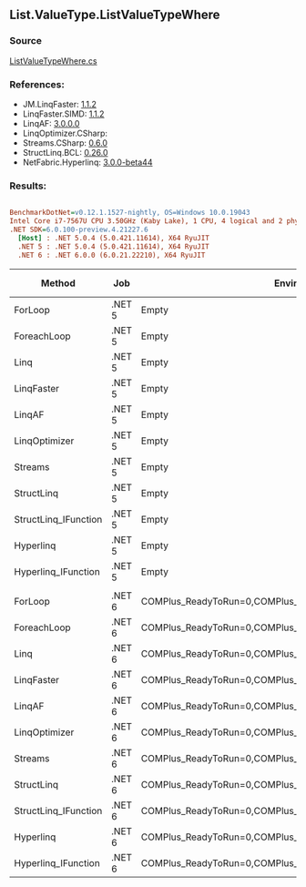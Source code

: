 ﻿## List.ValueType.ListValueTypeWhere

### Source
[ListValueTypeWhere.cs](../LinqBenchmarks/List/ValueType/ListValueTypeWhere.cs)

### References:
- JM.LinqFaster: [1.1.2](https://www.nuget.org/packages/JM.LinqFaster/1.1.2)
- LinqFaster.SIMD: [1.1.2](https://www.nuget.org/packages/LinqFaster.SIMD/1.0.3)
- LinqAF: [3.0.0.0](https://www.nuget.org/packages/LinqAF/3.0.0.0)
- LinqOptimizer.CSharp: [](https://www.nuget.org/packages/LinqOptimizer.CSharp/)
- Streams.CSharp: [0.6.0](https://www.nuget.org/packages/Streams.CSharp/0.6.0)
- StructLinq.BCL: [0.26.0](https://www.nuget.org/packages/StructLinq/0.26.0)
- NetFabric.Hyperlinq: [3.0.0-beta44](https://www.nuget.org/packages/NetFabric.Hyperlinq/3.0.0-beta44)

### Results:
``` ini

BenchmarkDotNet=v0.12.1.1527-nightly, OS=Windows 10.0.19043
Intel Core i7-7567U CPU 3.50GHz (Kaby Lake), 1 CPU, 4 logical and 2 physical cores
.NET SDK=6.0.100-preview.4.21227.6
  [Host] : .NET 5.0.4 (5.0.421.11614), X64 RyuJIT
  .NET 5 : .NET 5.0.4 (5.0.421.11614), X64 RyuJIT
  .NET 6 : .NET 6.0.0 (6.0.21.22210), X64 RyuJIT


```
|               Method |    Job |                                                   EnvironmentVariables |  Runtime | Count |        Mean |       Error |      StdDev |      Median | Ratio | RatioSD |   Gen 0 |  Gen 1 | Gen 2 | Allocated |
|--------------------- |------- |----------------------------------------------------------------------- |--------- |------ |------------:|------------:|------------:|------------:|------:|--------:|--------:|-------:|------:|----------:|
|              ForLoop | .NET 5 |                                                                  Empty | .NET 5.0 |   100 |    586.7 ns |     2.30 ns |     1.80 ns |    586.7 ns |  1.00 |    0.00 |       - |      - |     - |         - |
|          ForeachLoop | .NET 5 |                                                                  Empty | .NET 5.0 |   100 |    810.2 ns |     5.64 ns |     5.27 ns |    808.1 ns |  1.38 |    0.01 |       - |      - |     - |         - |
|                 Linq | .NET 5 |                                                                  Empty | .NET 5.0 |   100 |  1,525.9 ns |    15.02 ns |    14.05 ns |  1,521.9 ns |  2.60 |    0.03 |  0.0877 |      - |     - |     184 B |
|           LinqFaster | .NET 5 |                                                                  Empty | .NET 5.0 |   100 |  1,541.7 ns |    20.16 ns |    17.87 ns |  1,546.2 ns |  2.63 |    0.03 |  3.8605 |      - |     - |   8,088 B |
|               LinqAF | .NET 5 |                                                                  Empty | .NET 5.0 |   100 |  1,951.7 ns |    32.00 ns |    26.72 ns |  1,948.8 ns |  3.32 |    0.04 |       - |      - |     - |         - |
|        LinqOptimizer | .NET 5 |                                                                  Empty | .NET 5.0 |   100 | 55,329.5 ns | 1,081.38 ns | 1,157.06 ns | 55,259.9 ns | 94.48 |    1.76 | 73.7305 | 0.7324 |     - | 155,449 B |
|              Streams | .NET 5 |                                                                  Empty | .NET 5.0 |   100 |  2,335.7 ns |    10.51 ns |     9.32 ns |  2,334.5 ns |  3.98 |    0.02 |  0.4044 |      - |     - |     848 B |
|           StructLinq | .NET 5 |                                                                  Empty | .NET 5.0 |   100 |    697.4 ns |     3.03 ns |     2.68 ns |    697.3 ns |  1.19 |    0.01 |  0.0191 |      - |     - |      40 B |
| StructLinq_IFunction | .NET 5 |                                                                  Empty | .NET 5.0 |   100 |    600.2 ns |     1.81 ns |     1.69 ns |    600.2 ns |  1.02 |    0.01 |       - |      - |     - |         - |
|            Hyperlinq | .NET 5 |                                                                  Empty | .NET 5.0 |   100 |  1,164.1 ns |     4.58 ns |     4.29 ns |  1,166.1 ns |  1.98 |    0.01 |       - |      - |     - |         - |
|  Hyperlinq_IFunction | .NET 5 |                                                                  Empty | .NET 5.0 |   100 |    816.9 ns |     1.52 ns |     1.27 ns |    817.0 ns |  1.39 |    0.01 |       - |      - |     - |         - |
|                      |        |                                                                        |          |       |             |             |             |             |       |         |         |        |       |           |
|              ForLoop | .NET 6 | COMPlus_ReadyToRun=0,COMPlus_TC_QuickJitForLoops=1,COMPlus_TieredPGO=1 | .NET 6.0 |   100 |    603.3 ns |     1.71 ns |     1.51 ns |    603.0 ns |  1.00 |    0.00 |       - |      - |     - |         - |
|          ForeachLoop | .NET 6 | COMPlus_ReadyToRun=0,COMPlus_TC_QuickJitForLoops=1,COMPlus_TieredPGO=1 | .NET 6.0 |   100 |    807.4 ns |     4.38 ns |     3.88 ns |    806.8 ns |  1.34 |    0.01 |       - |      - |     - |         - |
|                 Linq | .NET 6 | COMPlus_ReadyToRun=0,COMPlus_TC_QuickJitForLoops=1,COMPlus_TieredPGO=1 | .NET 6.0 |   100 |  1,432.8 ns |     5.62 ns |     4.70 ns |  1,433.2 ns |  2.38 |    0.01 |  0.0877 |      - |     - |     184 B |
|           LinqFaster | .NET 6 | COMPlus_ReadyToRun=0,COMPlus_TC_QuickJitForLoops=1,COMPlus_TieredPGO=1 | .NET 6.0 |   100 |  1,558.8 ns |    31.14 ns |    80.94 ns |  1,513.3 ns |  2.70 |    0.13 |  3.8605 |      - |     - |   8,088 B |
|               LinqAF | .NET 6 | COMPlus_ReadyToRun=0,COMPlus_TC_QuickJitForLoops=1,COMPlus_TieredPGO=1 | .NET 6.0 |   100 |  1,963.1 ns |    21.41 ns |    18.98 ns |  1,956.2 ns |  3.25 |    0.03 |       - |      - |     - |         - |
|        LinqOptimizer | .NET 6 | COMPlus_ReadyToRun=0,COMPlus_TC_QuickJitForLoops=1,COMPlus_TieredPGO=1 | .NET 6.0 |   100 | 48,916.7 ns |   394.97 ns |   369.46 ns | 48,910.2 ns | 81.04 |    0.71 | 73.1201 |      - |     - | 154,976 B |
|              Streams | .NET 6 | COMPlus_ReadyToRun=0,COMPlus_TC_QuickJitForLoops=1,COMPlus_TieredPGO=1 | .NET 6.0 |   100 |  2,169.0 ns |    27.51 ns |    25.74 ns |  2,175.6 ns |  3.59 |    0.04 |  0.4044 |      - |     - |     848 B |
|           StructLinq | .NET 6 | COMPlus_ReadyToRun=0,COMPlus_TC_QuickJitForLoops=1,COMPlus_TieredPGO=1 | .NET 6.0 |   100 |    666.1 ns |     4.04 ns |     3.58 ns |    667.0 ns |  1.10 |    0.01 |  0.0191 |      - |     - |      40 B |
| StructLinq_IFunction | .NET 6 | COMPlus_ReadyToRun=0,COMPlus_TC_QuickJitForLoops=1,COMPlus_TieredPGO=1 | .NET 6.0 |   100 |    587.1 ns |     2.28 ns |     2.13 ns |    586.4 ns |  0.97 |    0.00 |       - |      - |     - |         - |
|            Hyperlinq | .NET 6 | COMPlus_ReadyToRun=0,COMPlus_TC_QuickJitForLoops=1,COMPlus_TieredPGO=1 | .NET 6.0 |   100 |  1,089.6 ns |     5.68 ns |     5.03 ns |  1,087.9 ns |  1.81 |    0.01 |       - |      - |     - |         - |
|  Hyperlinq_IFunction | .NET 6 | COMPlus_ReadyToRun=0,COMPlus_TC_QuickJitForLoops=1,COMPlus_TieredPGO=1 | .NET 6.0 |   100 |    824.9 ns |     2.77 ns |     2.59 ns |    824.2 ns |  1.37 |    0.01 |       - |      - |     - |         - |
